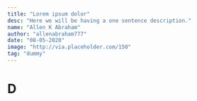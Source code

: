 ```yaml
---
title: "Lorem ipsum dolor"
desc: "Here we will be having a one sentence description."
name: "Allen K Abraham"
author: "allenabraham777"
date: "08-05-2020"
image: "http://via.placeholder.com/150"
tag: "dummy"
---
```


# D
